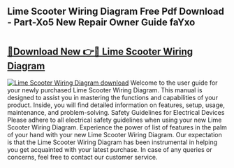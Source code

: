 ## Lime Scooter Wiring Diagram Free Pdf Download - Part-Xo5 New Repair Owner Guide faYxo

# <h2><a href="http://dfqjuuu.blite.top/?on=Lime+Scooter+Wiring+Diagram">🔗Download New 👉🔴 Lime Scooter Wiring Diagram</a></h2>

[![Lime Scooter Wiring Diagram download](https://i.imgur.com/lujVjoI.png)](http://dfqjuuu.blite.top/?on=Lime+Scooter+Wiring+Diagram)
Welcome to the user guide for your newly purchased Lime Scooter Wiring Diagram. This manual is designed to assist you in mastering the functions and capabilities of your product. Inside, you will find detailed information on features, setup, usage, maintenance, and problem-solving. Safety Guidelines for Electrical Devices Please adhere to all electrical safety guidelines when using your new Lime Scooter Wiring Diagram. Experience the power of list of features in the palm of your hand with your new Lime Scooter Wiring Diagram. Our expectation is that the Lime Scooter Wiring Diagram has been instrumental in helping you get acquainted with your latest purchase. In case of any queries or concerns, feel free to contact our customer service.
